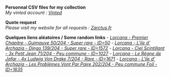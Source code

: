 **Personnal CSV files for my collection**  
*My vinted account : [Vinted](https://www.vinted.fr/member/223153477)*

**Quote request**  
*Please visit my website for all requests : [Zarctus.fr](https://www.zarctus.fr/)*

**Quelques liens aléatoires / Some random links**
*- [Lorcana - Premier Chapitre - Guimauve 50/204 - Super rare - ID=50](https://www.vinted.fr/items/5766725402-lorcana-premier-chapitre-guimauve-50204-super-rare-id50)*
*- [Lorcana - L'ile d' Archazia - Dingo 139/204 - Super rare - ID=1572](https://www.vinted.fr/items/6016648914-lorcana-lile-d-archazia-dingo-139204-super-rare-id1572)*
*- [Lorcana - Ciel Scintillant - 3x Petit Jean 71/204 - Peu commune - ID=1027](https://www.vinted.fr/items/6069559697-lorcana-ciel-scintillant-3x-petit-jean-71204-peu-commune-id1027)*
*- [Lorcana - Le Règne de Jafar - 4x Ludwig Von Drake 7/204 - Rare - ID=1671](https://www.vinted.fr/items/6631505014-lorcana-le-regne-de-jafar-4x-ludwig-von-drake-7204-rare-id1671)*
*- [Lorcana - L'ile d' Archazia - Les Problèmes Vont Par Paire 202/204 - Peu commune Foil - ID=1635](https://www.vinted.fr/items/6631802549-lorcana-lile-d-archazia-les-problemes-vont-par-paire-202204-peu-commune-foil-id1635)*
